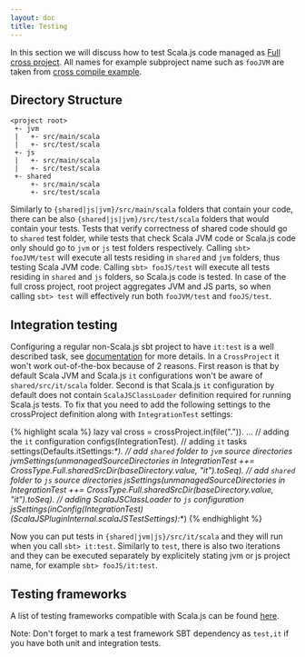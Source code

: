 ```yaml
---
layout: doc
title: Testing
---
```


In this section we will discuss how to test Scala.js code managed as [Full cross project](./cross-build.html). All names
for example subproject name such as `fooJVM` are taken from 
[cross compile example](https://github.com/scala-js/scalajs-cross-compile-example).

## Directory Structure

    <project root>
     +- jvm
     |   +- src/main/scala
     |   +- src/test/scala
     +- js
     |   +- src/main/scala
     |   +- src/test/scala
     +- shared
         +- src/main/scala
         +- src/test/scala

Similarly to `{shared|js|jvm}/src/main/scala` folders that contain your code, there can be also
`{shared|js|jvm}/src/test/scala` folders that would contain your tests. Tests that verify correctness of shared code
should go to `shared` test folder, while tests that check Scala JVM code or Scala.js code only should go to `jvm` or
`js` test folders respectively. Calling `sbt> fooJVM/test` will execute all tests residing in `shared` and `jvm`
folders, thus testing Scala JVM code. Calling `sbt> fooJS/test` will execute all tests residing in `shared` and `js`
folders, so Scala.js code is tested. In case of the full cross project, root project aggregates JVM and JS
parts, so when calling `sbt> test` will effectively run both `fooJVM/test` and `fooJS/test`.

## Integration testing

Configuring a regular non-Scala.js sbt project to have `it:test` is a well described task, see 
[documentation](http://www.scala-sbt.org/0.13/docs/Testing.html#Integration+Tests) for more details.
In a `CrossProject` it won't work out-of-the-box because of 2 reasons. First reason is that by default Scala JVM and
Scala.js `it` configurations won't be aware of `shared/src/it/scala` folder. Second is that Scala.js `it` configuration
by default does not contain `ScalaJSClassLoader` definition required for running Scala.js tests. To fix that you need to
add the following settings to the crossProject definition along with `IntegrationTest` settings:

{% highlight scala %}
lazy val cross = crossProject.in(file(".")).
  ...
  // adding the `it` configuration
  configs(IntegrationTest).
  // adding `it` tasks
  settings(Defaults.itSettings:_*).
  // add `shared` folder to `jvm` source directories
  jvmSettings(unmanagedSourceDirectories in IntegrationTest ++=
    CrossType.Full.sharedSrcDir(baseDirectory.value, "it").toSeq).
  // add `shared` folder to `js` source directories
  jsSettings(unmanagedSourceDirectories in IntegrationTest ++=
    CrossType.Full.sharedSrcDir(baseDirectory.value, "it").toSeq).
  // adding ScalaJSClassLoader to `js` configuration
  jsSettings(inConfig(IntegrationTest)(ScalaJSPluginInternal.scalaJSTestSettings):_*) 
{% endhighlight %}

Now you can put tests in `{shared|jvm|js}/src/it/scala` and they will run when you call `sbt> it:test`. Similarly to
`test`, there is also two iterations and they can be executed separately by explicitely stating jvm or js project name,
for example `sbt> fooJS/it:test`.

## Testing frameworks

A list of testing frameworks compatible with Scala.js can be found [here](../../libraries/testing.html).

Note: Don't forget to mark a test framework SBT dependency as `test,it` if you have both unit and integration tests.
